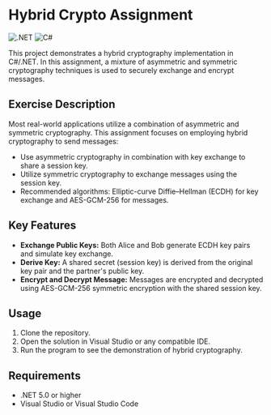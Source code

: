 # Hybrid Crypto Assignment

![.NET](https://img.shields.io/badge/.NET-5C2D91?style=for-the-badge&logo=.net&logoColor=white)
![C#](https://img.shields.io/badge/C%23-239120?style=for-the-badge&logo=c-sharp&logoColor=white)

This project demonstrates a hybrid cryptography implementation in C#/.NET. In this assignment, a mixture of asymmetric and symmetric cryptography techniques is used to securely exchange and encrypt messages.

## Exercise Description

Most real-world applications utilize a combination of asymmetric and symmetric cryptography. This assignment focuses on employing hybrid cryptography to send messages:

- Use asymmetric cryptography in combination with key exchange to share a session key.
- Utilize symmetric cryptography to exchange messages using the session key.
- Recommended algorithms: Elliptic-curve Diffie–Hellman (ECDH) for key exchange and AES-GCM-256 for messages.

## Key Features

- **Exchange Public Keys:** Both Alice and Bob generate ECDH key pairs and simulate key exchange.
- **Derive Key:** A shared secret (session key) is derived from the original key pair and the partner's public key.
- **Encrypt and Decrypt Message:** Messages are encrypted and decrypted using AES-GCM-256 symmetric encryption with the shared session key.

## Usage

1. Clone the repository.
2. Open the solution in Visual Studio or any compatible IDE.
3. Run the program to see the demonstration of hybrid cryptography.

## Requirements

- .NET 5.0 or higher
- Visual Studio or Visual Studio Code

